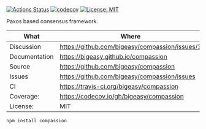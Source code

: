 [![Actions Status](https://github.com/bigeasy/compassion/workflows/Node%20CI/badge.svg)](https://github.com/bigeasy/compassion/actions)
[![codecov](https://codecov.io/gh/bigeasy/compassion/branch/master/graph/badge.svg)](https://codecov.io/gh/bigeasy/compassion)
[![License: MIT](https://img.shields.io/badge/License-MIT-yellow.svg)](https://opensource.org/licenses/MIT)

Paxos based consensus framework.

| What          | Where                                             |
| --- | --- |
| Discussion    | https://github.com/bigeasy/compassion/issues/1    |
| Documentation | https://bigeasy.github.io/compassion              |
| Source        | https://github.com/bigeasy/compassion             |
| Issues        | https://github.com/bigeasy/compassion/issues      |
| CI            | https://travis-ci.org/bigeasy/compassion          |
| Coverage:     | https://codecov.io/gh/bigeasy/compassion          |
| License:      | MIT                                               |


```
npm install compassion
```
